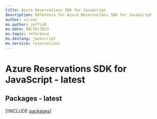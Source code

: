 ```yaml
---
title: Azure Reservations SDK for JavaScript
description: Reference for Azure Reservations SDK for JavaScript
author: xirzec
ms.author: jeffish
ms.data: 09/29/2023
ms.topic: reference
ms.devlang: javascript
ms.service: reservations
---
```

# Azure Reservations SDK for JavaScript - latest
## Packages - latest
[!INCLUDE [packages](reservations-index.md)]
